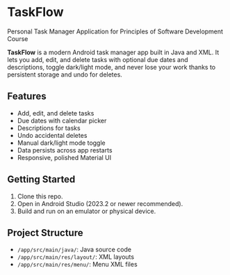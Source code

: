 # TaskFlow
Personal Task Manager Application for Principles of Software Development Course

**TaskFlow** is a modern Android task manager app built in Java and XML. It lets you add, edit, and delete tasks with optional due dates and descriptions, toggle dark/light mode, and never lose your work thanks to persistent storage and undo for deletes.

## Features
- Add, edit, and delete tasks
- Due dates with calendar picker
- Descriptions for tasks
- Undo accidental deletes
- Manual dark/light mode toggle
- Data persists across app restarts
- Responsive, polished Material UI

## Getting Started
1. Clone this repo.
2. Open in Android Studio (2023.2 or newer recommended).
3. Build and run on an emulator or physical device.

## Project Structure
- `/app/src/main/java/`: Java source code
- `/app/src/main/res/layout/`: XML layouts
- `/app/src/main/res/menu/`: Menu XML files
